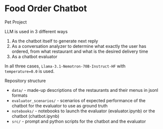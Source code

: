 # Food Order Chatbot

Pet Project

LLM is used in 3 different ways
1. As the chatbot itself to generate next reply
2. As a conversation analyzer to determine what exactly the user has ordered, from what restaurant and what is the desired delivery time
3. As a chatbot evaluator

In all three cases, `Llama-3.1-Nemotron-70B-Instruct-HF` with `temperature=0.0` is used.

Repository structure
- `data/` - made-up descriptions of the restaurants and their menus in jsonl formats
- `evaluator_scenarios/` - scenarios of expected performance of the chatbot for the evaluator to use as ground truth
- `notebooks/` - notebooks to launch the evaluator (evaluator.ipynb) or the chatbot (chatbot.ipynb)
- `src/` - prompt and python scripts for the chatbot and the evaluator
